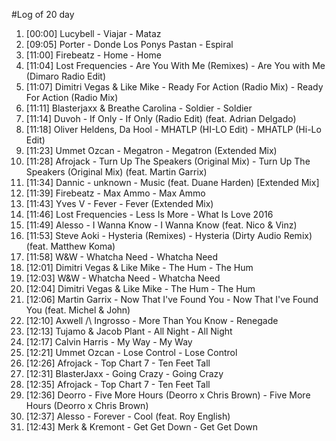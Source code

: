 #Log of 20 day

1. [00:00] Lucybell - Viajar - Mataz
1. [09:05] Porter - Donde Los Ponys Pastan - Espiral
1. [11:00] Firebeatz - Home - Home
1. [11:04] Lost Frequencies - Are You With Me (Remixes) - Are You with Me (Dimaro Radio Edit)
1. [11:07] Dimitri Vegas & Like Mike - Ready For Action (Radio Mix) - Ready For Action (Radio Mix)
1. [11:11] Blasterjaxx & Breathe Carolina - Soldier - Soldier
1. [11:14] Duvoh - If Only - If Only (Radio Edit) (feat. Adrian Delgado)
1. [11:18] Oliver Heldens, Da Hool - MHATLP (HI-LO Edit) - MHATLP (Hi-Lo Edit)
1. [11:23] Ummet Ozcan - Megatron - Megatron (Extended Mix)
1. [11:28] Afrojack - Turn Up The Speakers (Original Mix) - Turn Up The Speakers (Original Mix) (feat. Martin Garrix)
1. [11:34] Dannic - unknown - Music (feat. Duane Harden) [Extended Mix]
1. [11:39] Firebeatz - Max Ammo - Max Ammo
1. [11:43] Yves V - Fever - Fever (Extended Mix)
1. [11:46] Lost Frequencies - Less Is More - What Is Love 2016
1. [11:49] Alesso - I Wanna Know - I Wanna Know (feat. Nico & Vinz)
1. [11:53] Steve Aoki - Hysteria (Remixes) - Hysteria (Dirty Audio Remix) (feat. Matthew Koma)
1. [11:58] W&W - Whatcha Need - Whatcha Need
1. [12:01] Dimitri Vegas & Like Mike - The Hum - The Hum
1. [12:03] W&W - Whatcha Need - Whatcha Need
1. [12:04] Dimitri Vegas & Like Mike - The Hum - The Hum
1. [12:06] Martin Garrix - Now That I've Found You - Now That I've Found You (feat. Michel & John)
1. [12:10] Axwell /\ Ingrosso - More Than You Know - Renegade
1. [12:13] Tujamo & Jacob Plant - All Night - All Night
1. [12:17] Calvin Harris - My Way - My Way
1. [12:21] Ummet Ozcan - Lose Control - Lose Control
1. [12:26] Afrojack - Top Chart 7 - Ten Feet Tall
1. [12:31] BlasterJaxx - Going Crazy - Going Crazy
1. [12:35] Afrojack - Top Chart 7 - Ten Feet Tall
1. [12:36] Deorro - Five More Hours (Deorro x Chris Brown) - Five More Hours (Deorro x Chris Brown)
1. [12:37] Alesso - Forever - Cool (feat. Roy English)
1. [12:43] Merk & Kremont - Get Get Down - Get Get Down
